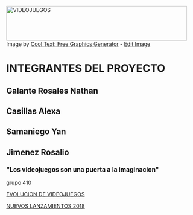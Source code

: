 <a href="https://es.cooltext.com"><img src="https://images.cooltext.com/5136757.png" width="479" height="92" alt="VIDEOJUEGOS" /></a>
<br />Image by <a href="https://es.cooltext.com">Cool Text: Free Graphics Generator</a> - <a href="https://es.cooltext.com/Edit-Logo?LogoID=2841437444">Edit Image</a>

# INTEGRANTES DEL PROYECTO
## Galante Rosales Nathan
## Casillas Alexa
## Samaniego Yan
## Jimenez Rosalio

### "Los videojuegos son una puerta a la imaginacion"
grupo 410


[EVOLUCION DE VIDEOJUEGOS](https://github.com/NathGr/proyecto-integrador/wiki/Evoluci%C3%B3n-de-los-Videojuegos)

[NUEVOS LANZAMIENTOS 2018](https://github.com/NathGr/proyecto-integrador/wiki/Nuevos-Lanzamientos-2018)
